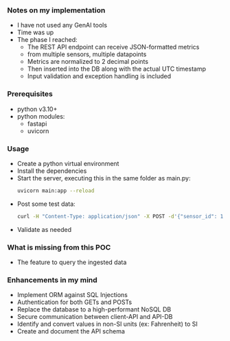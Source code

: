  
<!-- ABOUT THE PROJECT -->
### Notes on my implementation
* I have not used any GenAI tools
* Time was up
* The phase I reached:
  * The REST API endpoint can receive JSON-formatted metrics
  * from multiple sensors, multiple datapoints
  * Metrics are normalized to 2 decimal points
  * Then inserted into the DB along with the actual UTC timestamp
  * Input validation and exception handling is included

### Prerequisites

* python v3.10+
* python modules:
  * fastapi
  * uvicorn


<!-- USAGE EXAMPLES -->
### Usage
* Create a python virtual environment
* Install the dependencies
* Start the server, executing this in the same folder as main.py:
  ```sh
  uvicorn main:app --reload
  ```
* Post some test data:
  ```sh
  curl -H "Content-Type: application/json" -X POST -d'{"sensor_id": 1,"temperature":23.123456,"humidity":50.1234,"wind_speed": 5}' http://127.0.0.1:8000/api/weather_metrics
  ```
*  Validate as needed

<!-- What is missing from this POC -->
### What is missing from this POC
* The feature to query the ingested data

<!-- Enhancements -->
### Enhancements in my mind
* Implement ORM against SQL Injections
* Authentication for both GETs and POSTs
* Replace the database to a high-performant NoSQL DB
* Secure communication between client-API and API-DB
* Identify and convert values in non-SI units (ex: Fahrenheit) to SI
* Create and document the API schema

###
